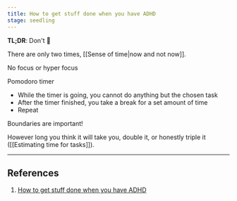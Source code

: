 ```yaml
---
title: How to get stuff done when you have ADHD
stage: seedling
---
```


**TL;DR**: Don't :smiling_face_with_tear:

There are only two times, [[Sense of time|now and not now]].

No focus or hyper focus

Pomodoro timer

- While the timer is going, you cannot do anything but the chosen task
- After the timer finished, you take a break for a set amount of time
- Repeat

Boundaries are important!

However long you think it will take you, double it, or honestly triple it ([[Estimating time for tasks]]).

---

## References

1. [How to get stuff done when you have ADHD](https://www.youtube.com/watch?v=YLkOZhROvA4)
